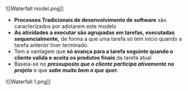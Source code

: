 ![[Waterfall model.png]]

- **Processos Tradicionais de desenvolvimento de software** são caracterizados por adotarem este modelo
- **As atividades a executar são agrupadas em tarefas, executadas sequencialmente,** de forma a que uma tarefa só tem início quando a tarefa anterior tiver terminado.
- Tem a vantagem que **só avança para a tarefa seguinte quando o cliente valida e aceita os produtos finais** da tarefa atual
- Baseia-se no ***pressuposto que o cliente participa ativamente no projeto*** e que ***sabe muito bem o que quer.***

![[Waterfall 1.png]]